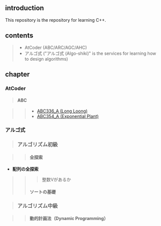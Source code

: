 ## introduction
This repository is the repository for learning C++.

## contents
> - AtCoder (ABC/ARC/AGC/AHC)
> - アルゴ式 ("アルゴ式 (Algo-shiki)" is the services for learning how to design algorithms) 

## chapter
### AtCoder
> #### **ABC**

> > - [ABC336_A (Long Loong)](https://atcoder.jp/contests/abc336/submissions/57349896)
> > - [ABC354_A (Exponential Plant)](https://atcoder.jp/contests/abc354/submissions/57373004)

### アルゴ式

> ### **アルゴリズム初級**

> > #### **全探索**

- **配列の全探索**
> > > 整数Vがあるか
> > #### **ソートの基礎**

> ### **アルゴリズム中級**

> > #### **動的計画法（Dynamic Programming）**
